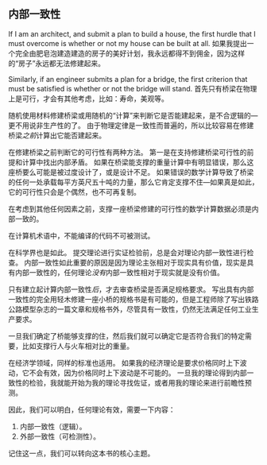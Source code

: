 ## 内部一致性

If I am an architect, and submit a plan to build a house, the first hurdle that I must overcome is whether or not my house can be built at all. 如果我提出一个完全由肥皂泡建造建造的房子的美好计划，我永远都得不到佣金，因为这样的“房子”永远都无法修建起来。

Similarly, if an engineer submits a plan for a bridge, the first criterion that must be satisfied is whether or not the bridge will stand. 首先只有桥梁在物理上是可行，才会有其他考虑，比如：寿命，美观等。

随机使用材料修建桥梁或用随机的“计算”来判断它是否能建起来，是不合逻辑的—更不用说非生产性的了。 由于物理定律是一致性而普遍的，所以比较容易在修建桥梁*之前*计算出它能否建起来。

在修建桥梁之前判断它的可行性有两种方法。 第一是在支持修建桥梁可行性的前提和计算中找出内部矛盾。 如果在桥梁能支撑的重量计算中有明显错误，那么这座桥要么可能是被过度设计了，或是设计不足。 如果错误的数学计算导致了桥梁的任何一处承载每平方英尺五十吨的力量，那么它肯定支撑不住—如果真是如此，它的可行性只会是个偶然，也不可再复制。

在考虑到其他任何因素之前，支撑一座桥梁修建的可行性的数学计算数据必须是内部一致的。

在计算机术语中，不能编译的代码不可被测试。

在科学界也是如此。 提交理论进行实证检验前，总是会对理论内部一致性进行检查。 内部一致性如此重要的原因是因为理论主张相对于现实具有价值，现实是具有内部一致性的，任何理论*没有*内部一致性相对于现实就是没有价值。

只有建立起计算内部一致性*后*，才去审查桥梁是否满足规格要求。 写出具有内部一致性的完全用轻木修建一座小桥的规格书是有可能的，但是工程师除了写出铁路公路模型杂志的一篇文章和规格书外，尽管具有一致性，仍然无法满足任何工业生产要求。

一旦我们确定了桥能够支撑的住，然后我们就可以确定它是否符合我们的特定需要，比如支撑行人与火车相对比的重量。

在经济学领域，同样的标准也适用。 如果我的经济理论是要求价格同时上下波动，它不会有效，因为价格同时上下波动是不可能的。 一旦我的理论得到内部一致性的检验，我就能开始为我的理论寻找佐证，或者用我的理论来进行前瞻性预测。

因此，我们可以明白，任何理论有效，需要一下内容：

1. 内部一致性（逻辑）。
2. 外部一致性（可检测性）。

记住这一点，我们可以转向这本书的核心主题。